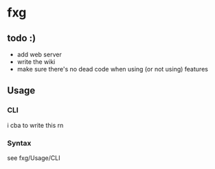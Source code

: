 # fxg

## todo :)

- add web server
- write the wiki
- make sure there's no dead code when using (or not using) features

## Usage

### CLI

i cba to write this rn

### Syntax

see fxg/Usage/CLI
